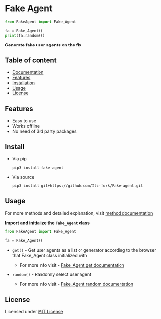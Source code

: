# Fake Agent
```python
from FakeAgent import Fake_Agent

fa = Fake_Agent()
print(fa.random())
```

**Generate fake user agents on the fly**


## Table of content
- [Documentation](https://itz-fork.github.io/Fake-agent)
- [Features](#features)
- [Installation](#install)
- [Usage](#usage)
- [License](#license)


## Features
- Easy to use
- Works offline
- No need of 3rd party packages


## Install
- Via pip
    ```
    pip3 install fake-agent
    ```
- Via source
    ```
    pip3 install git+https://github.com/Itz-fork/Fake-agent.git
    ```


## Usage
For more methods and detailed explanation, visit [method documentation](https://itz-fork.github.io/Fake-agent/#/methods/README)


**Import and initialize the `Fake_Agent` class**

```python
from FakeAgent import Fake_Agent

fa = Fake_Agent()
```

- `get()` - Get user agents as a list or generator according to the browser that Fake_Agent class initialized with
    - For more info visit - [Fake_Agent.get documentation](https://itz-fork.github.io/Fake-agent/#/methods/get)

- `random()` - Randomly select user agent
    - For more info visit - [Fake_Agent.random documentation](https://itz-fork.github.io/Fake-agent/#/methods/random)


## License
Licensed under [MIT License](LICENSE)
